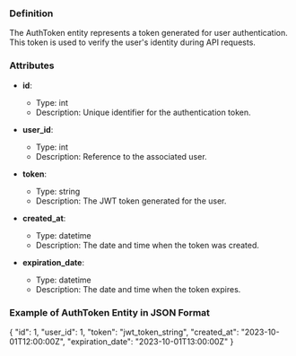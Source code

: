 ### Definition 
The  AuthToken  entity represents a token generated for user authentication. This token is used to verify the user's identity during API requests. 
 
### Attributes 
 
- **id**:  
  - Type:  int  
  - Description: Unique identifier for the authentication token. 
 
- **user_id**:  
  - Type:  int  
  - Description: Reference to the associated user. 
 
- **token**:  
  - Type:  string  
  - Description: The JWT token generated for the user. 
 
- **created_at**:  
  - Type:  datetime  
  - Description: The date and time when the token was created. 
 
- **expiration_date**:  
  - Type:  datetime  
  - Description: The date and time when the token expires. 
 
### Example of AuthToken Entity in JSON Format
{
  "id": 1,
  "user_id": 1,
  "token": "jwt_token_string",
  "created_at": "2023-10-01T12:00:00Z",
  "expiration_date": "2023-10-01T13:00:00Z"
}